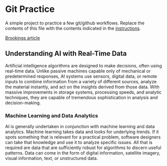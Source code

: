 # Git Practice

A simple project to practice a few git/github workflows. Replace the contents of this file with the contents indicated in the [instructions](./instructions.md).

[Brookings article](https://www.brookings.edu/articles/how-artificial-intelligence-is-transforming-the-world/)

## Understanding AI with Real-Time Data

Artificial intelligence algorithms are designed to make decisions, often using real-time data. Unlike passive machines capable only of mechanical or predetermined responses, AI systems use sensors, digital data, or remote inputs to combine information from a variety of different sources, analyze the material instantly, and act on the insights derived from those data. With massive improvements in storage systems, processing speeds, and analytic techniques, they are capable of tremendous sophistication in analysis and decision-making.

### Machine Learning and Data Analytics

AI is generally undertaken in conjunction with machine learning and data analytics. Machine learning takes data and looks for underlying trends. If it spots something that is relevant for a practical problem, software designers can take that knowledge and use it to analyze specific issues. All that is required are data that are sufficiently robust for algorithms to discern useful patterns. Data can come in the form of digital information, satellite imagery, visual information, text, or unstructured data.


